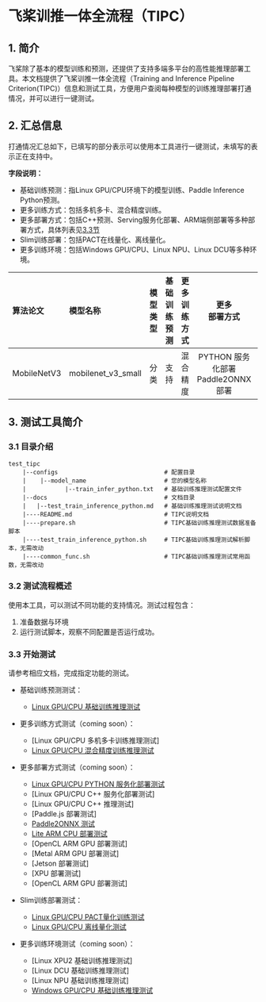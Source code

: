 
# 飞桨训推一体全流程（TIPC）

## 1. 简介

飞桨除了基本的模型训练和预测，还提供了支持多端多平台的高性能推理部署工具。本文档提供了飞桨训推一体全流程（Training and Inference Pipeline Criterion(TIPC)）信息和测试工具，方便用户查阅每种模型的训练推理部署打通情况，并可以进行一键测试。

## 2. 汇总信息

打通情况汇总如下，已填写的部分表示可以使用本工具进行一键测试，未填写的表示正在支持中。

**字段说明：**
- 基础训练预测：指Linux GPU/CPU环境下的模型训练、Paddle Inference Python预测。
- 更多训练方式：包括多机多卡、混合精度训练。
- 更多部署方式：包括C++预测、Serving服务化部署、ARM端侧部署等多种部署方式，具体列表见[3.3节](#3.3)
- Slim训练部署：包括PACT在线量化、离线量化。
- 更多训练环境：包括Windows GPU/CPU、Linux NPU、Linux DCU等多种环境。

| 算法论文 | 模型名称 | 模型类型 | 基础<br>训练预测 | 更多<br>训练方式 | 更多<br>部署方式 | Slim<br>训练部署 |  更多<br>训练环境  |
| :--- | :--- |  :----:  | :--------: |  :----:  |   :----:  |   :----:  |   :----:  |
| MobileNetV3     | mobilenet_v3_small |  分类  | 支持 | 混合精度 | PYTHON 服务化部署<br>Paddle2ONNX 部署| PACT量化<br>离线量化 | Windows GPU/CPU |


## 3. 测试工具简介

### 3.1 目录介绍

```
test_tipc
    |--configs                              # 配置目录
    |    |--model_name                      # 您的模型名称
    |           |--train_infer_python.txt   # 基础训练推理测试配置文件
    |--docs                                 # 文档目录
    |   |--test_train_inference_python.md   # 基础训练推理测试说明文档
    |----README.md                          # TIPC说明文档
    |----prepare.sh                         # TIPC基础训练推理测试数据准备脚本
    |----test_train_inference_python.sh     # TIPC基础训练推理测试解析脚本，无需改动
    |----common_func.sh                     # TIPC基础训练推理测试常用函数，无需改动
```

### 3.2 测试流程概述

使用本工具，可以测试不同功能的支持情况。测试过程包含：

1. 准备数据与环境
2. 运行测试脚本，观察不同配置是否运行成功。

<a name="3.3"></a>
### 3.3 开始测试

请参考相应文档，完成指定功能的测试。

- 基础训练预测测试：
    - [Linux GPU/CPU 基础训练推理测试](docs/test_train_inference_python.md)

- 更多训练方式测试（coming soon）：
    - [Linux GPU/CPU 多机多卡训练推理测试]
    - [Linux GPU/CPU 混合精度训练推理测试](docs/test_train_amp_inference_python.md)

- 更多部署方式测试（coming soon）：
    - [Linux GPU/CPU PYTHON 服务化部署测试](docs/test_serving_infer_python.md)
    - [Linux GPU/CPU C++ 服务化部署测试]
    - [Linux GPU/CPU C++ 推理测试]
    - [Paddle.js 部署测试]
    - [Paddle2ONNX 测试](docs/test_paddle2onnx.md)
    - [Lite ARM CPU 部署测试](docs/test_lite_infer_cpp_arm_cpu.md)
    - [OpenCL ARM GPU 部署测试]
    - [Metal ARM GPU 部署测试]
    - [Jetson 部署测试]
    - [XPU 部署测试]
    - [OpenCL ARM GPU 部署测试]

- Slim训练部署测试：
    - [Linux GPU/CPU PACT量化训练测试](./docs/test_train_pact_inference_python.md)
    - [Linux GPU/CPU 离线量化测试](./docs/test_train_ptq_inference_python.md)

- 更多训练环境测试（coming soon）：
    - [Linux XPU2 基础训练推理测试]
    - [Linux DCU 基础训练推理测试]
    - [Linux NPU 基础训练推理测试]
    - [Windows GPU/CPU 基础训练推理测试](docs/test_windows_train_inference_python.md)
